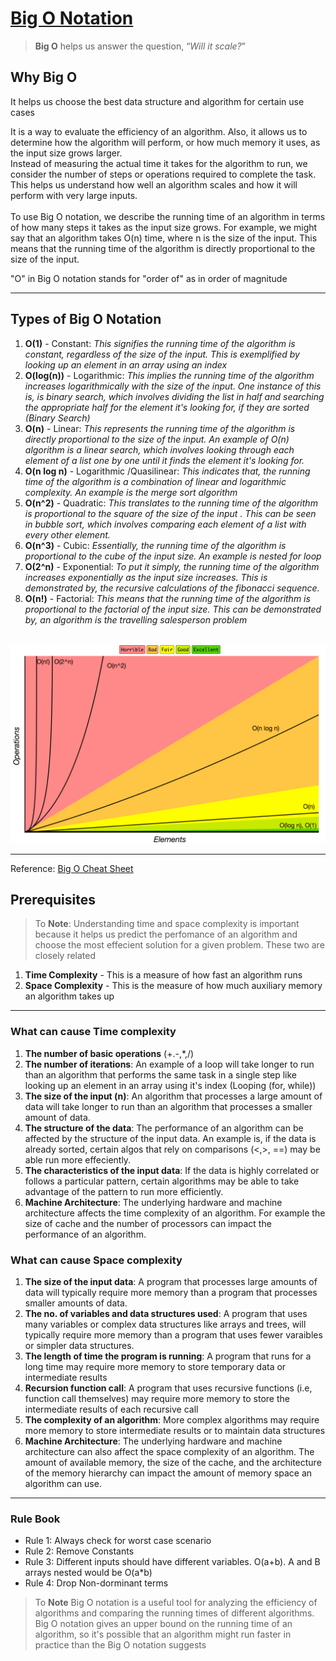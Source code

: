 # [Big O Notation](https://en.wikipedia.org/wiki/Big_O_notation)

> **Big O** helps us answer the question, “_Will it scale?_” <br>

## Why Big O 
It helps us choose the best data structure and algorithm for certain use cases

It is a way to evaluate the efficiency of an algorithm. Also, it allows us to determine how the algorithm will perform, or how much memory it uses, as the input size grows larger. <br> Instead of measuring the actual time it takes for the algorithm to run, we consider the number of steps or operations required to complete the task. This helps us understand how well an algorithm scales and how it will perform with very large inputs. 
<br>  
To use Big O notation, we describe the running time of an algorithm in terms of how many steps it takes as the input size grows. For example, we might say that an algorithm takes O(n) time, where n is the size of the input. This means that the running time of the algorithm is directly proportional to the size of the input.

"O" in Big O notation stands for "order of" as in order of magnitude

<hr>

## Types of Big O Notation

 1. **O(1)** - Constant: _This signifies the running time of the algorithm is constant, regardless of the size of the input. This is exemplified by looking up an element in an array using an index_
 2. **O(log(n))** - Logarithmic: _This implies the running time of the algorithm increases logarithmically with the size of the input. One instance of this is, is binary search, which involves dividing the list in half and searching the appropriate half for the element it's looking for, if they are sorted (Binary Search)_
 3. **O(n)** - Linear: _This represents the running time of the algorithm is directly proportional to the size of the input. An example of O(n) algorithm is a linear search, which involves looking through each element of a list one by one until it finds the element it's looking for._
 4. **O(n log n)** - Logarithmic /Quasilinear: _This indicates that, the running time of the algorithm is a combination of linear and logarithmic complexity. An example is the merge sort algorithm_
 5. **O(n^2)** - Quadratic: _This translates to the running time of the algorithm is proportional to the square of the size of the input . This can be seen in bubble sort, which involves comparing each element of a list with every other element._
 6. **O(n^3)** - Cubic: _Essentially, the running time of the algorithm is proportional to the cube of the input size. An example is nested for loop_
 7. **O(2^n)** - Exponential: _To put it simply, the running time of the algorithm increases exponentially as the input size increases. This is demonstrated by, the recursive calculations of the fibonacci sequence._
 8. **O(n!)** - Factorial: _This means that the running time of the algorithm is proportional to the factorial of the input size. This can be demonstrated by, an algorithm is the travelling salesperson problem_

<br>
<img width="850"  src="./../assets/bigo-cheat-sheet.png" alt="Big O"/>

<hr>

Reference: [Big O Cheat Sheet](https://www.bigocheatsheet.com/)

## Prerequisites
> To **Note**: Understanding time and space complexity is important because it helps us predict the perfomance of an algorithm and choose the most effecient solution for a given problem. These two are closely related <br>
1. **Time Complexity** - This is a measure of how fast an algorithm runs
2. **Space Complexity** - This is the measure of how much auxiliary memory an algorithm takes up

<hr>

### What can cause Time complexity
1. **The number of basic operations** (+.-,*,/)
2. **The number of iterations**: An example of a loop will take longer to run than an algorithm that performs the same task in a single step like looking up an element in an array using it's index (Looping (for, while))
3. **The size of the input (n)**: An algorithm that processes a large amount of data will take longer to run than an algorithm that processes a smaller amount of data. 
4. **The structure of the data**: The performance of an algorithm can be affected by the structure of the input data. An example is, if the data is already sorted, certain algos that rely on comparisons (<,>, ==) may be able run more effeciently.
5. **The characteristics of the input data**: If the data is highly correlated or follows a particular pattern, certain algorithms may be able to take advantage of the pattern to run more efficiently.
6. **Machine Architecture**: The underlying hardware and machine architecture affects the time complexity of an algorithm. For example the size of cache and the number of processors can impact the performance of an algorithm.

### What can cause Space complexity
1. **The size of the input data**: A program that processes large amounts of data will typically require more memory than a program that processes smaller amounts of data.
2. **The no. of variables and data structures used**: A program that uses many variables or complex data structures like arrays and trees, will typically require more memory than a program that uses fewer varaibles or simpler data structures.
3. **The length of time the program is running**: A program that runs for a long time may require more memory to store temporary data or intermediate results
4. **Recursion function call**: A program that uses recursive functions (i.e, function call themselves) may require more memory to store the intermediate results of each recursive call
5. **The complexity of an algorithm**: More complex algorithms may require more memory to store intermediate results or to maintain data structures 
6. **Machine Architecture**: The underlying hardware and machine architecture can also affect the space complexity of an algorithm. The amount of available memory, the size of the cache, and the architecture of the memory hierarchy can impact the amount of memory space an algorithm can use.

<hr>

### Rule Book
* Rule 1: Always check for worst case scenario
* Rule 2: Remove Constants
* Rule 3: Different inputs should have different variables. O(a+b). A and B arrays nested would be O(a*b)
* Rule 4: Drop Non-dorminant terms


> To **Note** Big O notation is a useful tool for analyzing the efficiency of algorithms and comparing the running times of different algorithms. Big O notation gives an upper bound on the running time of an algorithm, so it's possible that an algorithm might run faster in practice than the Big O notation suggests
